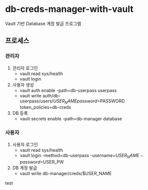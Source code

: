 # db-creds-manager-with-vault
Vault 기반 Database 계정 발급 프로그램

## 프로세스
### 관리자
1. 관리자 로그인
    - vault read sys/health
    - vault login
2. 사용자 생성
    - vault auth enable -path=db-userpass userpass
    - vault write auth/db-userpass/users/$USER_NAME password=$PASSWORD token_policies=db-creds
3. DB 등록
    - vault secrets enable -path=db-manager database
### 사용자
1. 사용자 로그인
    - vault read sys/health
    - vault login -method=db-userpass -username=$USER_NAME -password=$USER_PW
2. DB 계정 발급
    - vault write db-manager/creds/$USER_NAME
    
test


